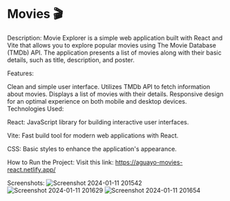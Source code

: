 # Movies 🎬
Description:
Movie Explorer is a simple web application built with React and Vite that allows you to explore popular movies using The Movie Database (TMDb) API. The application presents a list of movies along with their basic details, such as title, description, and poster.

Features:

Clean and simple user interface.
Utilizes TMDb API to fetch information about movies.
Displays a list of movies with their details.
Responsive design for an optimal experience on both mobile and desktop devices.
Technologies Used:

React: JavaScript library for building interactive user interfaces.

Vite: Fast build tool for modern web applications with React.

CSS: Basic styles to enhance the application's appearance.

How to Run the Project:
Visit this link: https://aguayo-movies-react.netlify.app/

Screenshots:
![Screenshot 2024-01-11 201542](https://github.com/hectoraguayo/Movies-React/assets/123340272/55362370-2338-4919-9e53-ef8ce148c25b)
![Screenshot 2024-01-11 201629](https://github.com/hectoraguayo/Movies-React/assets/123340272/4d6a1624-50a0-4972-b0e7-451fcb561834)
![Screenshot 2024-01-11 201654](https://github.com/hectoraguayo/Movies-React/assets/123340272/3d6ceb2d-a30b-4d50-8a2e-85f4687216b8)

